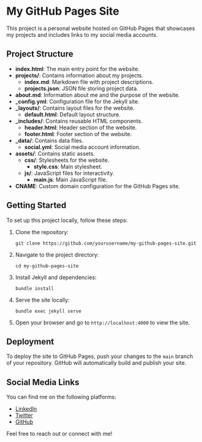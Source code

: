 # My GitHub Pages Site

This project is a personal website hosted on GitHub Pages that showcases my projects and includes links to my social media accounts.

## Project Structure

- **index.html**: The main entry point for the website.
- **projects/**: Contains information about my projects.
  - **index.md**: Markdown file with project descriptions.
  - **projects.json**: JSON file storing project data.
- **about.md**: Information about me and the purpose of the website.
- **_config.yml**: Configuration file for the Jekyll site.
- **_layouts/**: Contains layout files for the website.
  - **default.html**: Default layout structure.
- **_includes/**: Contains reusable HTML components.
  - **header.html**: Header section of the website.
  - **footer.html**: Footer section of the website.
- **_data/**: Contains data files.
  - **social.yml**: Social media account information.
- **assets/**: Contains static assets.
  - **css/**: Stylesheets for the website.
    - **style.css**: Main stylesheet.
  - **js/**: JavaScript files for interactivity.
    - **main.js**: Main JavaScript file.
- **CNAME**: Custom domain configuration for the GitHub Pages site.

## Getting Started

To set up this project locally, follow these steps:

1. Clone the repository:
   ```
   git clone https://github.com/yourusername/my-github-pages-site.git
   ```

2. Navigate to the project directory:
   ```
   cd my-github-pages-site
   ```

3. Install Jekyll and dependencies:
   ```
   bundle install
   ```

4. Serve the site locally:
   ```
   bundle exec jekyll serve
   ```

5. Open your browser and go to `http://localhost:4000` to view the site.

## Deployment

To deploy the site to GitHub Pages, push your changes to the `main` branch of your repository. GitHub will automatically build and publish your site.

## Social Media Links

You can find me on the following platforms:

- [LinkedIn](https://www.linkedin.com/in/yourprofile)
- [Twitter](https://twitter.com/yourprofile)
- [GitHub](https://github.com/yourusername)

Feel free to reach out or connect with me!
